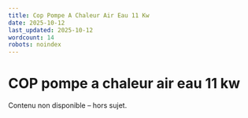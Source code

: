 ```yaml
---
title: Cop Pompe A Chaleur Air Eau 11 Kw
date: 2025-10-12
last_updated: 2025-10-12
wordcount: 14
robots: noindex
---
```


# COP pompe a chaleur air eau 11 kw

Contenu non disponible – hors sujet.